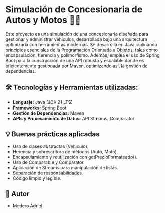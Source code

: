 # Simulación de Concesionaria de Autos y Motos 🚗🛵

Este proyecto es una simulación de una concesionaria diseñada para gestionar y administrar vehículos, desarrollada bajo una arquitectura optimizada con herramientas modernas. Se desarrolla en Java, aplicando principios esenciales de la Programación Orientada a Objetos, tales como encapsulación, herencia y polimorfismo. Además, emplea el uso de Spring Boot para la construcción de una API robusta y escalable donde es eficientemente gestionada por Maven, optimizando así, la gestión de dependencias.

## 🛠 Tecnologías y Herramientas utilizadas:
+ **Lenguaje:** Java (JDK 21 LTS)
+ **Frameworks:** Spring Boot
+ **Gestión de Dependencias:** Maven
+ **APIs y Procesamiento de Datos:** API Streams, Comparator

## 💡 Buenas prácticas aplicadas
- Uso de clases abstractas (Vehiculo).
- Herencia y sobrescritura de métodos (Auto, Moto).
- Encapsulamiento y reutilización con getPrecioFormateado().
- Uso de Comparable y Comparator.
- Aplicación de Streams para manipulación de listas.
- Separación de responsabilidades.
- Código limpio y legible.

## 👤 Autor
+ Medero Adriel
